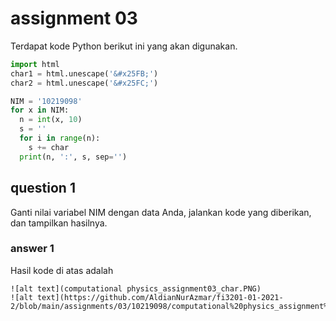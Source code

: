 # assignment 03
Terdapat kode Python berikut ini yang akan digunakan.
```python
import html
char1 = html.unescape('&#x25FB;')
char2 = html.unescape('&#x25FC;')

NIM = '10219098'
for x in NIM:
  n = int(x, 10)
  s = ''
  for i in range(n):
    s += char
  print(n, ':', s, sep='')
```

## question 1
Ganti nilai variabel NIM dengan data Anda, jalankan kode yang diberikan, dan tampilkan hasilnya.

### answer 1
Hasil kode di atas adalah
```
![alt text](computational physics_assignment03_char.PNG)
![alt text](https://github.com/AldianNurAzmar/fi3201-01-2021-2/blob/main/assignments/03/10219098/computational%20physics_assignment%2003_char.png)
```
